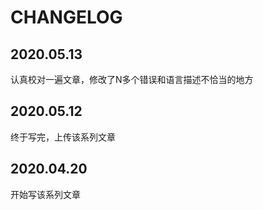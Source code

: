 # CHANGELOG

## 2020.05.13
认真校对一遍文章，修改了N多个错误和语言描述不恰当的地方

## 2020.05.12
终于写完，上传该系列文章

## 2020.04.20
开始写该系列文章
